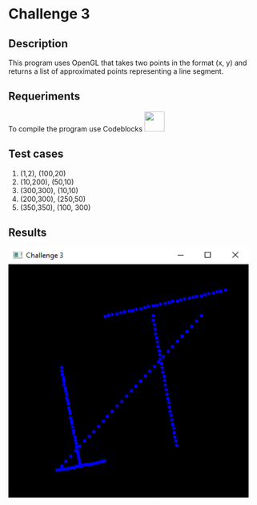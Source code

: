 # Challenge 3

## Description
This program uses OpenGL that takes two points in the format (x, y) and returns a list of approximated points representing a line segment.

## Requeriments
<div>
    <p align="left">
        To compile the program use Codeblocks
    <img width="40px" height="40px" src="https://www.nesabamedia.com/wp-content/uploads/2019/07/Code-Blocks-Logo-1.png"/>
</div>

## Test cases
1. (1,2),  (100,20)
2. (10,200), (50,10)
3. (300,300), (10,10)
4. (200,300), (250,50)
5. (350,350), (100, 300)

## Results
<img src="https://raw.githubusercontent.com/sayuri-gui/ChallengeAlgorithms/main/challenge3/Challenge3.png" alt="Logo" width="480" height="500">
